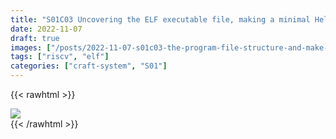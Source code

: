 ```yaml
---
title: "S01C03 Uncovering the ELF executable file, making a minimal Hello World program only 70 bytes"
date: 2022-11-07
draft: true
images: ["/posts/2022-11-07-s01c03-the-program-file-structure-and-make-a-minimal-hello-world-program/images/hello-world-assembly.png"]
tags: ["riscv", "elf"]
categories: ["craft-system", "S01"]
---
```



{{< rawhtml >}}
<div>
    <img src="/images/subscribe-and-donate.en.png" class="block-image image-480px"/>
</div>
{{< /rawhtml >}}